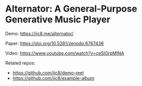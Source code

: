 # Alternator: A General-Purpose Generative Music Player

Demo: https://ijc8.me/alternator/

Paper: https://doi.org/10.5281/zenodo.6767436

Video: https://www.youtube.com/watch?v=ceSlGrpMINA

Related repos:
- https://github.com/ijc8/demo-reel
- https://github.com/ijc8/example-album
